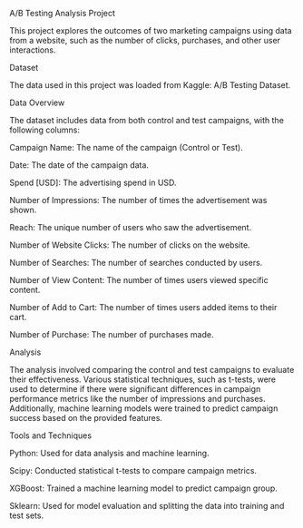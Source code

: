 A/B Testing Analysis Project

This project explores the outcomes of two marketing campaigns using data from a website, such as the number of clicks, purchases, and other user interactions.

Dataset

The data used in this project was loaded from Kaggle: A/B Testing Dataset.

Data Overview

The dataset includes data from both control and test campaigns, with the following columns:

Campaign Name: The name of the campaign (Control or Test).

Date: The date of the campaign data.

Spend [USD]: The advertising spend in USD.

Number of Impressions: The number of times the advertisement was shown.

Reach: The unique number of users who saw the advertisement.

Number of Website Clicks: The number of clicks on the website.

Number of Searches: The number of searches conducted by users.

Number of View Content: The number of times users viewed specific content.

Number of Add to Cart: The number of times users added items to their cart.

Number of Purchase: The number of purchases made.

Analysis

The analysis involved comparing the control and test campaigns to evaluate their effectiveness. Various statistical techniques, such as t-tests, were used to determine if there were significant differences in campaign performance metrics like the number of impressions and purchases. Additionally, machine learning models were trained to predict campaign success based on the provided features.

Tools and Techniques

Python: Used for data analysis and machine learning.

Scipy: Conducted statistical t-tests to compare campaign metrics.

XGBoost: Trained a machine learning model to predict campaign group.

Sklearn: Used for model evaluation and splitting the data into training and test sets.
